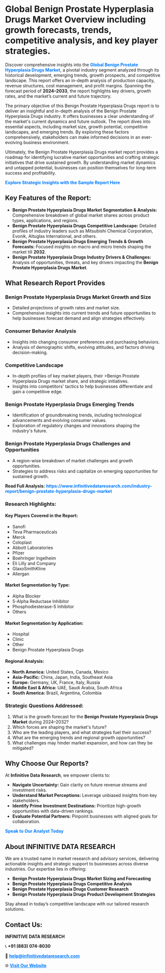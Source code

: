 <h1>Global Benign Prostate Hyperplasia Drugs Market Overview including growth forecasts, trends, competitive analysis, and key player strategies.</h1>
<p>
Discover comprehensive insights into the 
<a href="https://www.infinitivedataresearch.com/industry-report/benign-prostate-hyperplasia-drugs-market" rel="dofollow" style="color: #007BFF; text-decoration: none;"><strong>Global Benign Prostate Hyperplasia Drugs Market</strong></a>, a pivotal industry segment analyzed through its historical development, emerging trends, growth prospects, and competitive landscape. This report offers an in-depth analysis of production capacity, revenue structures, cost management, and profit margins. Spanning the forecast period of <strong>2024–2033</strong>, the report highlights key drivers, growth rates, and the market’s current and future trajectory.
</p>
<p>
The primary objective of this Benign Prostate Hyperplasia Drugs report is to deliver an insightful and in-depth analysis of the Benign Prostate Hyperplasia Drugs industry. It offers businesses a clear understanding of the market's current dynamics and future outlook. The report dives into essential aspects, including market size, growth potential, competitive landscapes, and emerging trends. By exploring these factors comprehensively, stakeholders can make informed decisions in an ever-evolving business environment.
</p>
<p>
Ultimately, the Benign Prostate Hyperplasia Drugs market report provides a roadmap for identifying lucrative market opportunities and crafting strategic initiatives that drive sustained growth. By understanding market dynamics and untapped potential, businesses can position themselves for long-term success and profitability.
</p>
<p>
<a href="https://www.infinitivedataresearch.com/request-sample/reportId=102392" style="color: #007BFF; text-decoration: none;"><strong>Explore Strategic Insights with the Sample Report Here</strong></a>
</p>

<h2>Key Features of the Report:</h2>
<ul>
<li><strong>Benign Prostate Hyperplasia Drugs Market Segmentation & Analysis:</strong> Comprehensive breakdown of global market shares across product types, applications, and regions.</li>
<li><strong>Benign Prostate Hyperplasia Drugs Competitive Landscape:</strong> Detailed profiles of industry leaders such as Mitsubishi Chemical Corporation, Evonik, Altuglas International, and others.</li>
<li><strong>Benign Prostate Hyperplasia Drugs Emerging Trends & Growth Forecasts:</strong> Focused insights on macro and micro trends shaping the market till <strong>2032</strong>.</li>
<li><strong>Benign Prostate Hyperplasia Drugs Industry Drivers & Challenges:</strong> Analysis of opportunities, threats, and key drivers impacting the <strong>Benign Prostate Hyperplasia Drugs Market</strong>.</li>
</ul>

<h2>What Research Report Provides</h2>
<h3>Benign Prostate Hyperplasia Drugs Market Growth and Size</h3>
<ul>
<li>Detailed projections of growth rates and market size.</li>
<li>Comprehensive insights into current trends and future opportunities to help businesses forecast demand and align strategies effectively.</li>
</ul>

<h3>Consumer Behavior Analysis</h3>
<ul>
<li>Insights into changing consumer preferences and purchasing behaviors.</li>
<li>Analysis of demographic shifts, evolving attitudes, and factors driving decision-making.</li>
</ul>

<h3>Competitive Landscape</h3>
<ul>
<li>In-depth profiles of key market players, their >Benign Prostate Hyperplasia Drugs market share, and strategic initiatives.</li>
<li>Insights into competitors' tactics to help businesses differentiate and gain a competitive edge.</li>
</ul>

<h3>Benign Prostate Hyperplasia Drugs Emerging Trends</h3>
<ul>
<li>Identification of groundbreaking trends, including technological advancements and evolving consumer values.</li>
<li>Exploration of regulatory changes and innovations shaping the industry's future.</li>
</ul>

<h3>Benign Prostate Hyperplasia Drugs Challenges and Opportunities</h3>
<ul>
<li>A region-wise breakdown of market challenges and growth opportunities.</li>
<li>Strategies to address risks and capitalize on emerging opportunities for sustained growth.</li>
</ul>
<p><strong>Read Full Analysis:</strong> <a href="https://www.infinitivedataresearch.com/industry-report/benign-prostate-hyperplasia-drugs-market" rel="dofollow" style="color: #007BFF; text-decoration: none;"><strong>https://www.infinitivedataresearch.com/industry-report/benign-prostate-hyperplasia-drugs-market</strong></a></p>
<h3>Research Highlights:</h3>
<h4>Key Players Covered in the Report:</h4>
<ul><li>Sanofi</li><li>Teva Pharmaceuticals</li><li>Merck</li><li>Coloplast</li><li>Abbott Laboratories</li><li>Pfizer</li><li>Boehringer Ingelheim</li><li>Eli Lilly and Company</li><li>GlaxoSmithKline</li><li>Allergan</li></ul>
<h4>Market Segmentation by Type:</h4>
<ul><li>Alpha Blocker</li><li>5-Alpha Reductase Inhibitor</li><li>Phosphodiesterase-5 Inhibitor</li><li>Others</li></ul>
<h4>Market Segmentation by Application:</h4>
<ul><li>Hospital</li><li>Clinic</li><li>Other</li><li>Benign Prostate Hyperplasia Drugs</li></ul>

<h4>Regional Analysis:</h4>
<ul>
<li><strong>North America:</strong> United States, Canada, Mexico</li>
<li><strong>Asia-Pacific:</strong> China, Japan, India, Southeast Asia</li>
<li><strong>Europe:</strong> Germany, UK, France, Italy, Russia</li>
<li><strong>Middle East & Africa:</strong> UAE, Saudi Arabia, South Africa</li>
<li><strong>South America:</strong> Brazil, Argentina, Colombia</li>
</ul>

<h3>Strategic Questions Addressed:</h3>
<ol>
<li>What is the growth forecast for the <strong>Benign Prostate Hyperplasia Drugs Market</strong> during 2024–2032?</li>
<li>Which forces are shaping the market's future?</li>
<li>Who are the leading players, and what strategies fuel their success?</li>
<li>What are the emerging trends and regional growth opportunities?</li>
<li>What challenges may hinder market expansion, and how can they be mitigated?</li>
</ol>

<h2>Why Choose Our Reports?</h2>
<p>At <strong>Infinitive Data Research</strong>, we empower clients to:</p>
<ul>
<li><strong>Navigate Uncertainty:</strong> Gain clarity on future revenue streams and investment risks.</li>
<li><strong>Understand Market Perceptions:</strong> Leverage unbiased insights from key stakeholders.</li>
<li><strong>Identify Prime Investment Destinations:</strong> Prioritize high-growth opportunities with data-driven rankings.</li>
<li><strong>Evaluate Potential Partners:</strong> Pinpoint businesses with aligned goals for collaboration.</li>
</ul>
<p><a href="https://www.infinitivedataresearch.com/industry-report/benign-prostate-hyperplasia-drugs-market" rel="dofollow" style="color: #007BFF; text-decoration: none;"><strong>Speak to Our Analyst Today</strong></a></p>

<h2>About INFINITIVE DATA RESEARCH</h2>
<p>We are a trusted name in market research and advisory services, delivering actionable insights and strategic support to businesses across diverse industries. Our expertise lies in offering:</p>
<ul>
<li><strong>Benign Prostate Hyperplasia Drugs Market Sizing and Forecasting</strong></li>
<li><strong>Benign Prostate Hyperplasia Drugs Competitive Analysis</strong></li>
<li><strong>Benign Prostate Hyperplasia Drugs Customer Research</strong></li>
<li><strong>Benign Prostate Hyperplasia Drugs Product Development Strategies</strong></li>
</ul>
<p>Stay ahead in today’s competitive landscape with our tailored research solutions.</p>

<h2>Contact Us:</h2>
<p><strong>INFINITIVE DATA RESEARCH</strong></p>
<p>📞 <strong>+91 (883) 074-8030</strong></p>
<p>📧 <strong><a href="mailto:help@infinitivedataresearch.com" style="color: #007BFF;">help@infinitivedataresearch.com</a></strong></p>
<p>🌐 <strong><a href="https://www.infinitivedataresearch.com" rel="dofollow" style="color: #007BFF;">Visit Our Website</a></strong></p>